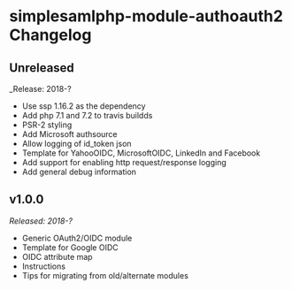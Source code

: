 # simplesamlphp-module-authoauth2  Changelog

## Unreleased

_Release: 2018-?

* Use ssp 1.16.2 as the dependency
* Add php 7.1 and 7.2 to travis buildds
* PSR-2 styling
* Add Microsoft authsource
* Allow logging of id_token json
* Template for YahooOIDC, MicrosoftOIDC, LinkedIn and Facebook
* Add support for enabling http request/response logging
* Add general debug information

## v1.0.0

_Released: 2018-?_

* Generic OAuth2/OIDC module
* Template for Google OIDC
* OIDC attribute map
* Instructions
* Tips for migrating from old/alternate modules 